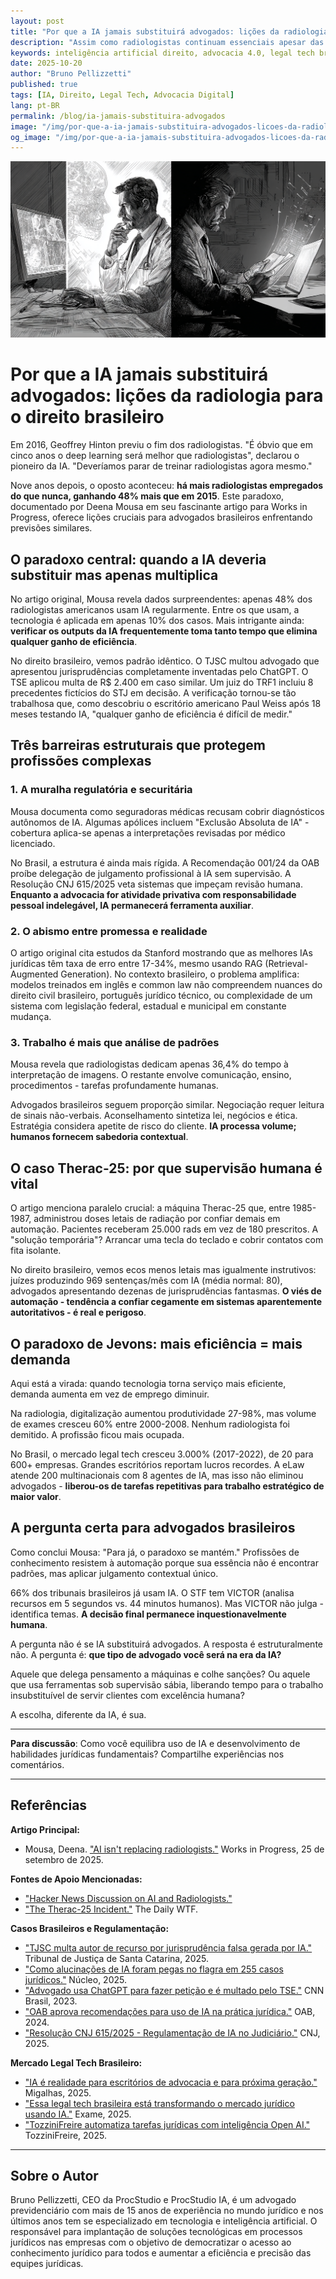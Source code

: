 ```yaml
---
layout: post
title: "Por que a IA jamais substituirá advogados: lições da radiologia para o direito brasileiro"
description: "Assim como radiologistas continuam essenciais apesar das previsões de obsolescência pela IA, advogados brasileiros descobrem que automação aumenta, não diminui, a demanda por expertise humana"
keywords: inteligência artificial direito, advocacia 4.0, legal tech brasil, jurimetria, IA advogados
date: 2025-10-20
author: "Bruno Pellizzetti"
published: true
tags: [IA, Direito, Legal Tech, Advocacia Digital]
lang: pt-BR
permalink: /blog/ia-jamais-substituira-advogados
image: "/img/por-que-a-ia-jamais-substituira-advogados-licoes-da-radiologia-para-o-direito-brasileiro"
og_image: "/img/por-que-a-ia-jamais-substituira-advogados-licoes-da-radiologia-para-o-direito-brasileiro"
---
```


![advogado e radiolosgista](/img/por-que-a-ia-jamais-substituira-advogados-licoes-da-radiologia-para-o-direito-brasileiro.png)

# Por que a IA jamais substituirá advogados: lições da radiologia para o direito brasileiro

Em 2016, Geoffrey Hinton previu o fim dos radiologistas. "É óbvio que em cinco anos o deep learning será melhor que radiologistas", declarou o pioneiro da IA. "Deveríamos parar de treinar radiologistas agora mesmo." 

Nove anos depois, o oposto aconteceu: **há mais radiologistas empregados do que nunca, ganhando 48% mais que em 2015**. Este paradoxo, documentado por Deena Mousa em seu fascinante artigo para Works in Progress, oferece lições cruciais para advogados brasileiros enfrentando previsões similares.

## O paradoxo central: quando a IA deveria substituir mas apenas multiplica

No artigo original, Mousa revela dados surpreendentes: apenas 48% dos radiologistas americanos usam IA regularmente. Entre os que usam, a tecnologia é aplicada em apenas 10% dos casos. Mais intrigante ainda: **verificar os outputs da IA frequentemente toma tanto tempo que elimina qualquer ganho de eficiência**.

No direito brasileiro, vemos padrão idêntico. O TJSC multou advogado que apresentou jurisprudências completamente inventadas pelo ChatGPT. O TSE aplicou multa de R$ 2.400 em caso similar. Um juiz do TRF1 incluiu 8 precedentes fictícios do STJ em decisão. A verificação tornou-se tão trabalhosa que, como descobriu o escritório americano Paul Weiss após 18 meses testando IA, "qualquer ganho de eficiência é difícil de medir."

## Três barreiras estruturais que protegem profissões complexas

### 1. A muralha regulatória e securitária

Mousa documenta como seguradoras médicas recusam cobrir diagnósticos autônomos de IA. Algumas apólices incluem "Exclusão Absoluta de IA" - cobertura aplica-se apenas a interpretações revisadas por médico licenciado.

No Brasil, a estrutura é ainda mais rígida. A Recomendação 001/24 da OAB proíbe delegação de julgamento profissional à IA sem supervisão. A Resolução CNJ 615/2025 veta sistemas que impeçam revisão humana. **Enquanto a advocacia for atividade privativa com responsabilidade pessoal indelegável, IA permanecerá ferramenta auxiliar**.

### 2. O abismo entre promessa e realidade

O artigo original cita estudos da Stanford mostrando que as melhores IAs jurídicas têm taxa de erro entre 17-34%, mesmo usando RAG (Retrieval-Augmented Generation). No contexto brasileiro, o problema amplifica: modelos treinados em inglês e common law não compreendem nuances do direito civil brasileiro, português jurídico técnico, ou complexidade de um sistema com legislação federal, estadual e municipal em constante mudança.

### 3. Trabalho é mais que análise de padrões

Mousa revela que radiologistas dedicam apenas 36,4% do tempo à interpretação de imagens. O restante envolve comunicação, ensino, procedimentos - tarefas profundamente humanas.

Advogados brasileiros seguem proporção similar. Negociação requer leitura de sinais não-verbais. Aconselhamento sintetiza lei, negócios e ética. Estratégia considera apetite de risco do cliente. **IA processa volume; humanos fornecem sabedoria contextual**.

## O caso Therac-25: por que supervisão humana é vital

O artigo menciona paralelo crucial: a máquina Therac-25 que, entre 1985-1987, administrou doses letais de radiação por confiar demais em automação. Pacientes receberam 25.000 rads em vez de 180 prescritos. A "solução temporária"? Arrancar uma tecla do teclado e cobrir contatos com fita isolante.

No direito brasileiro, vemos ecos menos letais mas igualmente instrutivos: juízes produzindo 969 sentenças/mês com IA (média normal: 80), advogados apresentando dezenas de jurisprudências fantasmas. **O viés de automação - tendência a confiar cegamente em sistemas aparentemente autoritativos - é real e perigoso**.

## O paradoxo de Jevons: mais eficiência = mais demanda

Aqui está a virada: quando tecnologia torna serviço mais eficiente, demanda aumenta em vez de emprego diminuir. 

Na radiologia, digitalização aumentou produtividade 27-98%, mas volume de exames cresceu 60% entre 2000-2008. Nenhum radiologista foi demitido. A profissão ficou mais ocupada.

No Brasil, o mercado legal tech cresceu 3.000% (2017-2022), de 20 para 600+ empresas. Grandes escritórios reportam lucros recordes. A eLaw atende 200 multinacionais com 8 agentes de IA, mas isso não eliminou advogados - **liberou-os de tarefas repetitivas para trabalho estratégico de maior valor**.

## A pergunta certa para advogados brasileiros

Como conclui Mousa: "Para já, o paradoxo se mantém." Profissões de conhecimento resistem à automação porque sua essência não é encontrar padrões, mas aplicar julgamento contextual único.

66% dos tribunais brasileiros já usam IA. O STF tem VICTOR (analisa recursos em 5 segundos vs. 44 minutos humanos). Mas VICTOR não julga - identifica temas. **A decisão final permanece inquestionavelmente humana**.

A pergunta não é se IA substituirá advogados. A resposta é estruturalmente não. A pergunta é: **que tipo de advogado você será na era da IA?** 

Aquele que delega pensamento a máquinas e colhe sanções? Ou aquele que usa ferramentas sob supervisão sábia, liberando tempo para o trabalho insubstituível de servir clientes com excelência humana?

A escolha, diferente da IA, é sua.

---

**Para discussão**: Como você equilibra uso de IA e desenvolvimento de habilidades jurídicas fundamentais? Compartilhe experiências nos comentários.

---

## Referências

**Artigo Principal:**
- Mousa, Deena. ["AI isn't replacing radiologists."](https://www.worksinprogress.news/p/why-ai-isnt-replacing-radiologists) Works in Progress, 25 de setembro de 2025.

**Fontes de Apoio Mencionadas:**
- ["Hacker News Discussion on AI and Radiologists."](https://news.ycombinator.com/item?id=45372335) 
- ["The Therac-25 Incident."](https://thedailywtf.com/articles/the-therac-25-incident) The Daily WTF.

**Casos Brasileiros e Regulamentação:**
- ["TJSC multa autor de recurso por jurisprudência falsa gerada por IA."](https://www.tjsc.jus.br/web/imprensa/-/tjsc-multa-autor-de-recurso-por-jurisprudencia-falsa-gerada-por-ia) Tribunal de Justiça de Santa Catarina, 2025.
- ["Como alucinações de IA foram pegas no flagra em 255 casos jurídicos."](https://nucleo.jor.br/interativos/2025-08-07-alucinacoes-ia-processos-juridicos/) Núcleo, 2025.
- ["Advogado usa ChatGPT para fazer petição e é multado pelo TSE."](https://www.cnnbrasil.com.br/nacional/advogado-usa-chatgpt-pra-fazer-peticao-e-e-multado-pelo-tse/) CNN Brasil, 2023.
- ["OAB aprova recomendações para uso de IA na prática jurídica."](http://www.oab.org.br/noticia/62704/oab-aprova-recomendacoes-para-uso-de-ia-na-pratica-juridica) OAB, 2024. 
- ["Resolução CNJ 615/2025 - Regulamentação de IA no Judiciário."](https://atos.cnj.jus.br/atos/detalhar/6001) CNJ, 2025. 

**Mercado Legal Tech Brasileiro:**
- ["IA é realidade para escritórios de advocacia e para próxima geração."](https://www.migalhas.com.br/quentes/433668/ia-e-realidade-para-escritorios-de-advocacia-e-para-proxima-geracao) Migalhas, 2025.
- ["Essa legal tech brasileira está transformando o mercado jurídico usando IA."](https://exame.com/negocios/essa-legal-tech-brasileira-esta-desafogando-departamentos-juridicos-de-multinacionais-usando-ia/) Exame, 2025.
- ["TozziniFreire automatiza tarefas jurídicas com inteligência Open AI." ](https://tozzinifreire.com.br/artigos/tozzinifreire-advogados-lanca-sua-plataforma-de-inteligencia-artificial-integrada-ao-chatgpt) TozziniFreire, 2025. 

---

## Sobre o Autor

Bruno Pellizzetti, CEO da ProcStudio e ProcStudio IA, é um advogado previdenciário com mais de 15 anos de experiência no mundo jurídico e nos últimos anos tem se especializado em tecnologia e inteligência artificial. O responsável para implantação de soluções tecnológicas em processos jurídicos nas empresas com o objetivo de democratizar o acesso ao conhecimento jurídico para todos e aumentar a eficiência e precisão das equipes jurídicas.
